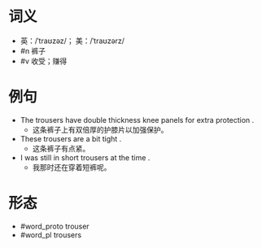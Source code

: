 # 词义
- 英：/ˈtraʊzəz/； 美：/ˈtraʊzərz/
- #n 裤子
- #v 收受；赚得
# 例句
- The trousers have double thickness knee panels for extra protection .
	- 这条裤子上有双倍厚的护膝片以加强保护。
- These trousers are a bit tight .
	- 这条裤子有点紧。
- I was still in short trousers at the time .
	- 我那时还在穿着短裤呢。
# 形态
- #word_proto trouser
- #word_pl trousers

